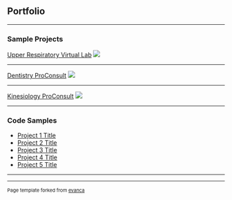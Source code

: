 ## Portfolio

---

### Sample Projects

[Upper Respiratory Virtual Lab](/sample_page)
<img src="images/dummy_thumbnail.jpg?raw=true"/>

---
[Dentistry ProConsult](/pdf/sample_presentation.pdf)
<img src="images/dummy_thumbnail.jpg?raw=true"/>

---
[Kinesiology ProConsult](http://example.com/)
<img src="images/dummy_thumbnail.jpg?raw=true"/>

---

### Code Samples

- [Project 1 Title](http://example.com/)
- [Project 2 Title](http://example.com/)
- [Project 3 Title](http://example.com/)
- [Project 4 Title](http://example.com/)
- [Project 5 Title](http://example.com/)

---




---
<p style="font-size:11px">Page template forked from <a href="https://github.com/evanca/quick-portfolio">evanca</a></p>
<!-- Remove above link if you don't want to attibute -->
